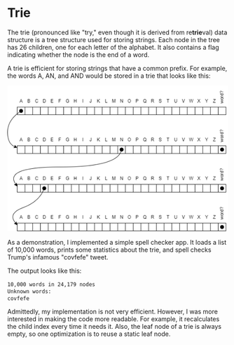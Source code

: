 # Trie
The trie (pronounced like "try," even though it is derived from re**trie**val) data structure is a tree structure used for storing strings. Each node in the tree has 26 children, one for each letter of the alphabet. It also contains a flag indicating whether the node is the end of a word.

A trie is efficient for storing strings that have a common prefix. For example, the words A, AN, and AND would be stored in a trie that looks like this:

![trie](assets/trie.png)

As a demonstration, I implemented a simple spell checker app. It loads a list of 10,000 words, prints some statistics about the trie, and spell checks Trump's infamous "covfefe" tweet.

The output looks like this:

```
10,000 words in 24,179 nodes
Unknown words:
covfefe
```

Admittedly, my implementation is not very efficient. However, I was more interested in making the code more readable. For example, it recalculates the child index every time it needs it. Also, the leaf node of a trie is always empty, so one optimization is to reuse a static leaf node.
